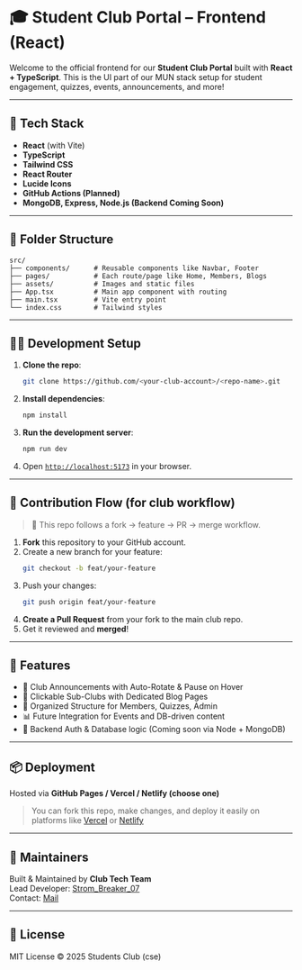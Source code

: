 # 🎓 Student Club Portal – Frontend (React)

Welcome to the official frontend for our **Student Club Portal** built with **React + TypeScript**. This is the UI part of our MUN stack setup for student engagement, quizzes, events, announcements, and more!

---

## 🚀 Tech Stack

- **React** (with Vite)
- **TypeScript**
- **Tailwind CSS**
- **React Router**
- **Lucide Icons**
- **GitHub Actions (Planned)**
- **MongoDB, Express, Node.js (Backend Coming Soon)**

---

## 📁 Folder Structure

```
src/
├── components/      # Reusable components like Navbar, Footer
├── pages/           # Each route/page like Home, Members, Blogs
├── assets/          # Images and static files
├── App.tsx          # Main app component with routing
├── main.tsx         # Vite entry point
└── index.css        # Tailwind styles
```

---

## 🧑‍💻 Development Setup

1. **Clone the repo**:
   ```bash
   git clone https://github.com/<your-club-account>/<repo-name>.git
   ```

2. **Install dependencies**:
   ```bash
   npm install
   ```

3. **Run the development server**:
   ```bash
   npm run dev
   ```

4. Open [`http://localhost:5173`](http://localhost:5173) in your browser.

---

## 🧪 Contribution Flow (for club workflow)

> 🔁 This repo follows a fork → feature → PR → merge workflow.

1. **Fork** this repository to your GitHub account.
2. Create a new branch for your feature:
   ```bash
   git checkout -b feat/your-feature
   ```
3. Push your changes:
   ```bash
   git push origin feat/your-feature
   ```
4. **Create a Pull Request** from your fork to the main club repo.
5. Get it reviewed and **merged**!

---

## 📣 Features

- 💬 Club Announcements with Auto-Rotate & Pause on Hover
- 🔗 Clickable Sub-Clubs with Dedicated Blog Pages
- 🧠 Organized Structure for Members, Quizzes, Admin
- 📊 Future Integration for Events and DB-driven content
- 🔐 Backend Auth & Database logic (Coming soon via Node + MongoDB)

---

## 📦 Deployment

Hosted via **GitHub Pages / Vercel / Netlify (choose one)**

> You can fork this repo, make changes, and deploy it easily on platforms like [Vercel](https://vercel.com/) or [Netlify](https://www.netlify.com/)

---

## 🙌 Maintainers

Built & Maintained by **Club Tech Team**  
Lead Developer: [Strom_Breaker_07](https://github.com/stom-breaker-07)  
Contact: [Mail](mail.to:csekitclub@gmail.com) 

---

## 📃 License

MIT License © 2025 Students Club (cse)
